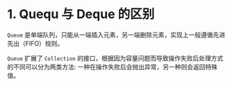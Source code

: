 
# 1. Quequ 与 Deque 的区别

`Queue` 是单端队列，只能从一端插入元素，另一端删除元素，实现上一般遵循先进先出（FIFO）规则。

`Queue` 扩展了 `Collection` 的接口，根据因为容量问题而导致操作失败后处理方式的不同可以分为两类方法: 一种在操作失败后会抛出异常，另一种则会返回特殊值。

